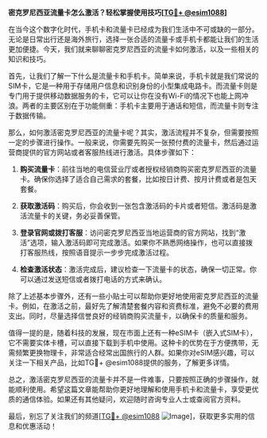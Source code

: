**密克罗尼西亚流量卡怎么激活？轻松掌握使用技巧[[TG💪+ @esim1088](https://t.me/s/esim1088)]**

在当今这个数字化时代，手机卡和流量卡已经成为我们生活中不可或缺的一部分。无论是日常出行还是海外旅行，选择一张合适的流量卡或手机卡都能让我们的生活更加便捷。今天，我们就来聊聊密克罗尼西亚的流量卡如何激活，以及一些相关的知识和技巧。

首先，让我们了解一下什么是流量卡和手机卡。简单来说，手机卡就是我们常说的SIM卡，它是一种用于存储用户信息和识别身份的小型集成电路卡。而流量卡则是专门用于提供移动数据服务的卡，它可以让你在没有Wi-Fi的情况下也能上网冲浪。两者的主要区别在于功能侧重：手机卡主要用于通话和短信，而流量卡则专注于数据传输。

那么，如何激活密克罗尼西亚的流量卡呢？其实，激活流程并不复杂，但需要按照一定的步骤进行操作。一般来说，你需要先购买一张预付费的流量卡，然后通过运营商提供的官方网站或者客服热线进行激活。具体步骤如下：

1. **购买流量卡**：前往当地的电信营业厅或者授权经销商购买密克罗尼西亚的流量卡。确保你选择了适合自己需求的套餐，比如按日计费、按月计费或者是包天套餐。

2. **获取激活码**：购买后，你会收到一张包含激活码的卡片或者短信。激活码是激活流量卡的关键，务必妥善保管。

3. **登录官网或拨打客服**：访问密克罗尼西亚当地运营商的官方网站，找到“激活”选项，输入激活码即可完成激活。如果你不熟悉网络操作，也可以直接拨打客服热线，按照语音提示一步步完成激活过程。

4. **检查激活状态**：激活完成后，建议检查一下流量卡的状态，确保一切正常。你可以通过发送短信或者拨打电话的方式来确认。

除了上述基本步骤外，还有一些小贴士可以帮助你更好地使用密克罗尼西亚的流量卡。例如，在激活之前，最好先了解清楚套餐内容和资费标准，避免不必要的费用支出。同时，尽量选择信誉良好的经销商购买流量卡，以确保卡的质量和服务。

值得一提的是，随着科技的发展，现在市面上还有一种eSIM卡（嵌入式SIM卡），它不需要实体卡槽，可以直接下载到手机中使用。这种卡的优势在于方便携带，无需频繁更换物理卡，非常适合经常出国旅行的人群。如果你对eSIM感兴趣，可以关注一下相关产品，比如TG💪+ @esim1088提供的服务，了解更多详情。

总之，激活密克罗尼西亚的流量卡并不是一件难事，只要按照正确的步骤操作，就能顺利使用。希望这篇文章能帮助你更好地理解和使用手机卡和流量卡，享受更优质的通信体验。如果还有其他疑问，欢迎随时咨询专业人士或查阅官方资料。

最后，别忘了关注我们的频道[[TG💪+ @esim1088](https://t.me/s/esim1088) ![Image](https://i.postimg.cc/4NQfJmqS/Snipaste-2025-05-13-00-14-12.png)]，获取更多实用的信息和优惠活动！